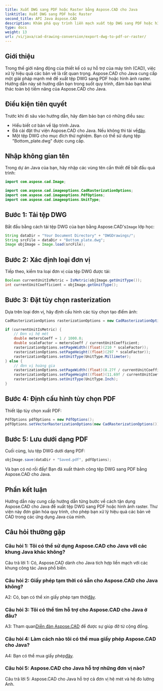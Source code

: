 ```yaml
---
title: Xuất DWG sang PDF hoặc Raster bằng Aspose.CAD cho Java
linktitle: Xuất DWG sang PDF hoặc Raster
second_title: API Java Aspose.CAD
description: Khám phá quy trình liền mạch xuất tệp DWG sang PDF hoặc hình ảnh raster trong Java bằng Aspose.CAD. Hướng dẫn từng bước này đảm bảo độ chính xác và hiệu quả.
type: docs
weight: 13
url: /vi/java/cad-drawing-conversion/export-dwg-to-pdf-or-raster/
---
```

## Giới thiệu

Trong thế giới năng động của thiết kế có sự hỗ trợ của máy tính (CAD), việc xử lý hiệu quả các bản vẽ là rất quan trọng. Aspose.CAD cho Java cung cấp một giải pháp mạnh mẽ để xuất tệp DWG sang PDF hoặc hình ảnh raster. Hướng dẫn này sẽ hướng dẫn bạn trong suốt quy trình, đảm bảo bạn khai thác toàn bộ tiềm năng của Aspose.CAD cho Java.

## Điều kiện tiên quyết

Trước khi đi sâu vào hướng dẫn, hãy đảm bảo bạn có những điều sau:

- Hiểu biết cơ bản về lập trình Java.
-  Đã cài đặt thư viện Aspose.CAD cho Java. Nếu không thì tải về[đây](https://releases.aspose.com/cad/java/).
- Một tệp DWG cho mục đích thử nghiệm. Bạn có thể sử dụng tệp "Bottom_plate.dwg" được cung cấp.

## Nhập không gian tên

Trong dự án Java của bạn, hãy nhập các vùng tên cần thiết để bắt đầu quá trình:

```java
import com.aspose.cad.Image;

import com.aspose.cad.imageoptions.CadRasterizationOptions;
import com.aspose.cad.imageoptions.PdfOptions;
import com.aspose.cad.imageoptions.UnitType;
```

## Bước 1: Tải tệp DWG

 Bắt đầu bằng cách tải tệp DWG của bạn bằng Aspose.CAD's`Image` lớp học:

```java
String dataDir = "Your Document Directory" + "DWGDrawings/";
String srcFile = dataDir + "Bottom_plate.dwg";
Image objImage = Image.load(srcFile);
```

## Bước 2: Xác định loại đơn vị

Tiếp theo, kiểm tra loại đơn vị của tệp DWG được tải:

```java
Boolean currentUnitIsMetric = IsMetric(objImage.getUnitType());
int currentUnitCoefficient = objImage.getUnitType();
```

## Bước 3: Đặt tùy chọn rasterization

Dựa trên loại đơn vị, hãy định cấu hình các tùy chọn tạo điểm ảnh:

```java
CadRasterizationOptions rasterizationOptions = new CadRasterizationOptions();

if (currentUnitIsMetric) {
    // Đơn vị hệ mét
    double metersCoeff = 1 / 1000.0;
    double scaleFactor = metersCoeff / currentUnitCoefficient;
    rasterizationOptions.setPageWidth((float)(210 * scaleFactor));
    rasterizationOptions.setPageHeight((float)(297 * scaleFactor));
    rasterizationOptions.setUnitType(UnitType.Millimeter);
} else {
    // đơn vị hoàng gia
    rasterizationOptions.setPageWidth((float)(8.27f / currentUnitCoefficient));
    rasterizationOptions.setPageHeight((float)(11.69f / currentUnitCoefficient));
    rasterizationOptions.setUnitType(UnitType.Inch);
}
```

## Bước 4: Định cấu hình tùy chọn PDF

Thiết lập tùy chọn xuất PDF:

```java
PdfOptions pdfOptions = new PdfOptions();
pdfOptions.setVectorRasterizationOptions(new CadRasterizationOptions());
```

## Bước 5: Lưu dưới dạng PDF

Cuối cùng, lưu tệp DWG dưới dạng PDF:

```java
objImage.save(dataDir + "Saved.pdf", pdfOptions);
```

Và bạn có nó rồi đấy! Bạn đã xuất thành công tệp DWG sang PDF bằng Aspose.CAD cho Java.

## Phần kết luận

Hướng dẫn này cung cấp hướng dẫn từng bước về cách tận dụng Aspose.CAD cho Java để xuất tệp DWG sang PDF hoặc hình ảnh raster. Thư viện này đơn giản hóa quy trình, cho phép bạn xử lý hiệu quả các bản vẽ CAD trong các ứng dụng Java của mình.

## Câu hỏi thường gặp

### Câu hỏi 1: Tôi có thể sử dụng Aspose.CAD cho Java với các khung Java khác không?

Câu trả lời 1: Có, Aspose.CAD dành cho Java tích hợp liền mạch với các khung công tác Java phổ biến.

### Câu hỏi 2: Giấy phép tạm thời có sẵn cho Aspose.CAD cho Java không?

 A2: Có, bạn có thể xin giấy phép tạm thời[đây](https://purchase.aspose.com/temporary-license/).

### Câu hỏi 3: Tôi có thể tìm hỗ trợ cho Aspose.CAD cho Java ở đâu?

 A3: Tham quan[Diễn đàn Aspose.CAD](https://forum.aspose.com/c/cad/19) để được sự giúp đỡ từ cộng đồng.

### Câu hỏi 4: Làm cách nào tôi có thể mua giấy phép Aspose.CAD cho Java?

 A4: Bạn có thể mua giấy phép[đây](https://purchase.aspose.com/buy).

### Câu hỏi 5: Aspose.CAD cho Java hỗ trợ những đơn vị nào?

Câu trả lời 5: Aspose.CAD cho Java hỗ trợ cả đơn vị hệ mét và hệ đo lường Anh.